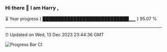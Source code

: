 ### Hi there 👋 I am Harry , 

⏳ Year progress { ████████████████████████████▁▁ } 95.07 %

---

⏰ Updated on Wed, 13 Dec 2023 23:44:36 GMT

![Progress Bar CI](https://github.com/duykhang68/duykhang68/workflows/Progress%20Bar%20CI/badge.svg)
